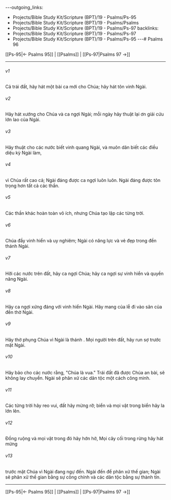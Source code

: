 ---outgoing_links:
  - Projects/Bible Study Kit/Scripture (BPT)/19 - Psalms/Ps-95
  - Projects/Bible Study Kit/Scripture (BPT)/19 - Psalms/Psalms
  - Projects/Bible Study Kit/Scripture (BPT)/19 - Psalms/Ps-97
backlinks:
  - Projects/Bible Study Kit/Scripture (BPT)/19 - Psalms/Ps-97
  - Projects/Bible Study Kit/Scripture (BPT)/19 - Psalms/Ps-95
---# Psalms 96

[[Ps-95|← Psalms 95]] | [[Psalms]] | [[Ps-97|Psalms 97 →]]
***



###### v1 
Cả trái đất, hãy hát một bài ca mới cho Chúa; hãy hát tôn vinh Ngài. 

###### v2 
Hãy hát xướng cho Chúa và ca ngợi Ngài; mỗi ngày hãy thuật lại ơn giải cứu lớn lao của Ngài. 

###### v3 
Hãy thuật cho các nước biết vinh quang Ngài, và muôn dân biết các điều diệu kỳ Ngài làm, 

###### v4 
vì Chúa rất cao cả; Ngài đáng được ca ngợi luôn luôn. Ngài đáng được tôn trọng hơn tất cả các thần. 

###### v5 
Các thần khác hoàn toàn vô ích, nhưng Chúa tạo lập các từng trời. 

###### v6 
Chúa đầy vinh hiển và uy nghiêm; Ngài có năng lực và vẻ đẹp trong đền thánh Ngài. 

###### v7 
Hỡi các nước trên đất, hãy ca ngợi Chúa; hãy ca ngợi sự vinh hiển và quyền năng Ngài. 

###### v8 
Hãy ca ngợi xứng đáng với vinh hiển Ngài. Hãy mang của lễ đi vào sân của đền thờ Ngài. 

###### v9 
Hãy thờ phụng Chúa vì Ngài là thánh . Mọi người trên đất, hãy run sợ trước mặt Ngài. 

###### v10 
Hãy bảo cho các nước rằng, "Chúa là vua." Trái đất đã được Chúa an bài, sẽ không lay chuyển. Ngài sẽ phân xử các dân tộc một cách công minh. 

###### v11 
Các từng trời hãy reo vui, đất hãy mừng rỡ; biển và mọi vật trong biển hãy la lớn lên. 

###### v12 
Đồng ruộng và mọi vật trong đó hãy hớn hở, Mọi cây cối trong rừng hãy hát mừng 

###### v13 
trước mặt Chúa vì Ngài đang ngự đến. Ngài đến để phân xử thế gian; Ngài sẽ phân xử thế gian bằng sự công chính và các dân tộc bằng sự thành tín.

***
[[Ps-95|← Psalms 95]] | [[Psalms]] | [[Ps-97|Psalms 97 →]]
